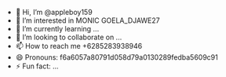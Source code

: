- 👋 Hi, I’m @appleboy159
- 👀 I’m interested in MONIC    GOELA_DJAWE27
- 🌱 I’m currently learning ...
- 💞️ I’m looking to collaborate on ...
- 📫 How to reach me +6285283938946
- 😄 Pronouns: f6a6057a80791d058d79a0130289fedba5609c91
- ⚡ Fun fact: ...

<!---
appleboy159/appleboy159 is a ✨ special ✨ repository because its `README.md` (this file) appears on your GitHub profile.
You can click the Preview link to take a look at your changes.
--->
#